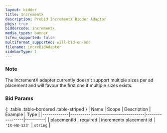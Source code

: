 ```yaml
---
layout: bidder
title: IncrementX
description: Prebid IncrementX Bidder Adaptor
pbjs: true
biddercode: incrementx
media_types: banner
tcfeu_supported: false
multiformat_supported: will-bid-on-one
filename: incrxBidAdapter
sidebarType: 1
---
```


### Note

The IncrementX adapter currently doesn't support multiple sizes per ad placement and will favour the first one if multiple sizes exists.

### Bid Params

{: .table .table-bordered .table-striped }
| Name        | Scope    | Description              | Example         | Type     |
|-------------|----------|--------------------------|-----------------|----------|
| placementId | required | incrementx placement id  | `'IX-HB-123'`  | `string` |
